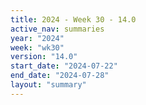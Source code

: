 ```yaml
---
title: 2024 - Week 30 - 14.0
active_nav: summaries
year: "2024"
week: "wk30"
version: "14.0"
start_date: "2024-07-22"
end_date: "2024-07-28"
layout: "summary"
---
```

